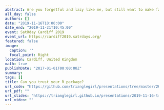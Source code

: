 ```yaml
---
abstract: Are you forgetful and lazy like me, but still want to make fabulous, dependable R packages? Enter Travis, a helpful service which can automatically run checks, tests and even tweet about your package.I'll explain what continuous integration is and tell stories of how we use it at Jumping Rivers. I'll also introduce inteRgrate, an R package we've developed to help us keep our packages running smoothly.
all_day: false
authors: []
date: "2019-11-16T10:00:00"
date_end: "2019-11-21T10:45:00"
event: SatRday Cardiff 2019
event_url: https://cardiff2019.satrdays.org/
featured: false
image:
  caption: ''
  focal_point: Right
location: Cardiff, United Kingdom
math: true
publishDate: "2017-01-01T00:00:00Z"
summary:  
tags: []
title: Can you trust your R package?
url_code: "https://github.com/trianglegirl/presentations/tree/master/2019-11-16-trust-your-pkg"
url_pdf: ""
url_slides: "https://trianglegirl.github.io/presentations/2019-11-16-trust-your-pkg/2019-11-16-trust-your-pkg.html#1"
url_video: ""
---
```

